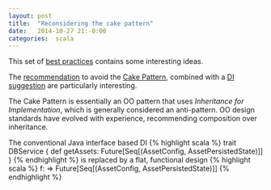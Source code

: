 ```yaml
---
layout: post
title:  "Reconsidering the cake pattern"
date:   2014-10-27 21:-0:00
categories:  scala 
---
```


This set of [best practices](https://github.com/alexandru/scala-best-practices) contains some interesting
ideas. 

The [recommendation](https://github.com/alexandru/scala-best-practices/blob/master/sections/3-architecture.md#31-should-not-use-the-cake-pattern) 
to avoid the [Cake Pattern](http://lampwww.epfl.ch/~odersky/papers/ScalableComponent.pdf), combined with a [DI suggestion](https://github.com/alexandru/scala-best-practices/blob/master/sections/2-language-rules.md#24-should-not-define-useless-traits)
are particularly interesting.

The Cake Pattern is essentially an OO pattern that uses _Inheritance for Implementation_, which is generally considered an anti-pattern.
OO design standards have evolved with experience, recommending composition over inheritance. 


The conventional Java interface based DI 
{% highlight scala %}
trait DBService {
  def getAssets: Future[Seq[(AssetConfig, AssetPersistedState)]]
}
{% endhighlight %}
is replaced by a flat, functional design
{% highlight scala %}
f: => Future[Seq[(AssetConfig, AssetPersistedState)]]
{% endhighlight %}










